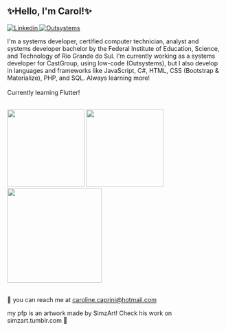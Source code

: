 <h2> ✨Hello, I'm Carol!✨ </h2>

<a href="https://www.linkedin.com/in/carolinecaprini/"> <img alt="Linkedin" src="https://img.shields.io/badge/-LinkedIn-blue?logo=linkedin"> </a>
<a href="https://www.outsystems.com/profile/nnvfrmimci/"> <img alt="Outsystems" src="https://img.shields.io/badge/Outsystems-Associate%20Reactive%20Developer%20Certified-red"> </a>

<p>
I'm a systems developer, certified computer technician, analyst and systems developer bachelor by the Federal Institute of Education, Science, and Technology of Rio Grande do Sul. I'm currently working as a systems developer for CastGroup, using low-code (Outsystems), but I also develop in languages and frameworks like JavaScript, C#, HTML, CSS (Bootstrap & Materialize), PHP, and SQL. Always learning more!
<br>
<br>
Currently learning Flutter!
</p>

<br>
<div>
  <img height="180em" src="https://github-readme-stats.vercel.app/api/top-langs/?username=cprnn&layout=compact&langs_count=7&theme=dracula"/>    
  <img height="180em" src="https://github-readme-stats.vercel.app/api?username=cprnn&show_icons=true&theme=dracula&include_all_commits=true&count_private=true"/>
</div>

<div>
  <img align="center" height="220em" src="https://github-readme-streak-stats.herokuapp.com/?user=cprnn&count_private=true&theme=dracula&include_all_commits=true">   
</div>
<br>

📧 you can reach me at caroline.caprini@hotmail.com

my pfp is an artwork made by SimzArt! Check his work on simzart.tumblr.com 🔮
